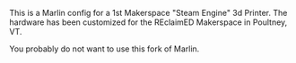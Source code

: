 This is a Marlin config for a 1st Makerspace "Steam Engine" 3d Printer.
The hardware has been customized for the REclaimED Makerspace in
Poultney, VT.

You probably do not want to use this fork of Marlin.

